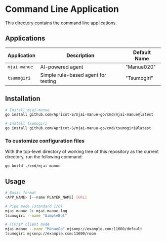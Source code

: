 # Command Line Application

This directory contains the command line applications.

## Applications

| Application  | Description                         | Default Name |
| ------------ | ----------------------------------- | ------------ |
| `mjai-manue` | AI-powered agent                    | "Manue020"   |
| `tsumogiri`  | Simple rule-based agent for testing | "Tsumogiri"  |

## Installation

```sh
# Install mjai-manue
go install github.com/Apricot-S/mjai-manue-go/cmd/mjai-manue@latest

# Install tsumogiri
go install github.com/Apricot-S/mjai-manue-go/cmd/tsumogiri@latest
```

### To customize configuration files

With the top-level directory of working tree of this repository as the current directory, run the following command:

```sh
go build ./cmd/mjai-manue
```

## Usage

```sh
# Basic format
<APP_NAME> [--name PLAYER_NAME] [URL]

# Pipe mode (standard I/O)
mjai-manue 2> mjai-manue.log
tsumogiri --name "SimpleBot"

# TCP/IP client mode
mjai-manue --name "ManueGo" mjsonp://example.com:11600/default
tsumogiri mjsonp://example.com:11600/room
```
